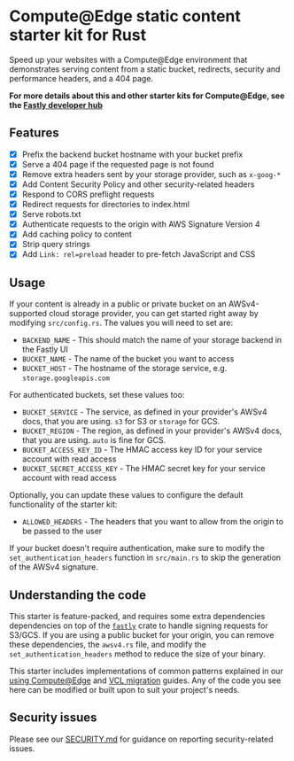 # Compute@Edge static content starter kit for Rust

Speed up your websites with a Compute@Edge environment that demonstrates serving content from a static bucket, redirects, security and performance headers, and a 404 page.

**For more details about this and other starter kits for Compute@Edge, see the [Fastly developer hub](https://developer.fastly.com/solutions/starters)**

## Features

- [x] Prefix the backend bucket hostname with your bucket prefix
- [x] Serve a 404 page if the requested page is not found
- [x] Remove extra headers sent by your storage provider, such as `x-goog-*`
- [x] Add Content Security Policy and other security-related headers
- [x] Respond to CORS preflight requests
- [x] Redirect requests for directories to index.html
- [x] Serve robots.txt
- [x] Authenticate requests to the origin with AWS Signature Version 4
- [x] Add caching policy to content
- [x] Strip query strings
- [x] Add `Link: rel=preload` header to pre-fetch JavaScript and CSS

## Usage

If your content is already in a public or private bucket on an AWSv4-supported cloud storage provider, you can get started right away by modifying `src/config.rs`. The values you will need to set are:

 * `BACKEND_NAME` - This should match the name of your storage backend in the Fastly UI
 * `BUCKET_NAME` - The name of the bucket you want to access
 * `BUCKET_HOST` - The hostname of the storage service, e.g. `storage.googleapis.com`

For authenticated buckets, set these values too:

 * `BUCKET_SERVICE` - The service, as defined in your provider's AWSv4 docs, that you are using. `s3` for S3 or `storage` for GCS.
 * `BUCKET_REGION` - The region, as defined in your provider's AWSv4 docs, that you are using. `auto` is fine for GCS.
 * `BUCKET_ACCESS_KEY_ID` - The HMAC access key ID for your service account with read access
 * `BUCKET_SECRET_ACCESS_KEY` - The HMAC secret key for your service account with read access

Optionally, you can update these values to configure the default functionality of the starter kit:

 * `ALLOWED_HEADERS` - The headers that you want to allow from the origin to be passed to the user

If your bucket doesn't require authentication, make sure to modify the `set_authentication_headers` function in `src/main.rs` to skip the generation of the AWSv4 signature.

## Understanding the code

This starter is feature-packed, and requires some extra dependencies dependencies on top of the [`fastly`](https://docs.rs/fastly) crate to handle signing requests for S3/GCS. If you are using a public bucket for your origin, you can remove these dependencies, the `awsv4.rs` file, and modify the `set_authentication_headers` method to reduce the size of your binary.

This starter includes implementations of common patterns explained in our [using Compute@Edge](/learning/compute/using/) and [VCL migration](/learning/compute/migrate) guides. Any of the code you see here can be modified or built upon to suit your project's needs.

## Security issues

Please see our [SECURITY.md](SECURITY.md) for guidance on reporting security-related issues.